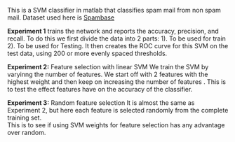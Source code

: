 This is a SVM classifier in matlab that classifies spam mail from non spam mail.
Dataset used here is <a href = 'https://archive.ics.uci.edu/ml/datasets/Spambase'>Spambase</a>

<b>Experiment 1</b> trains the network and reports the accuracy, precision, and recall. To do this we first divide the data into 2 parts:
1). To be used for train
2). To be used for Testing.
It then creates the  ROC curve for this SVM on the test data, using 200 or more evenly spaced thresholds. 

<b>Experiment 2:</b> 
Feature selection with linear SVM 
We train the SVM by varyinng the number of features. We start off with 2 features with the highest weight and then keep on increasing the number of features . This is to test the effect features have on the accuracy of the classifier.

<b>Experiment 3:</b>
Random feature selection
It is almost the same as Experiment 2, but here each feature is selected randomly from the complete training set.    
This is to see if using SVM weights for feature selection has any advantage over random. 


